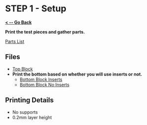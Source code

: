 # STEP 1 - Setup

**[< -- Go Back](../README.md)**

**Print the test pieces and gather parts.**

[Parts List](Parts.md)

## Files

* [Top Block](../Models/Calibration_Top_Block.3mf)
* **Print the bottom based on whether you will use inserts or not.**
	* [Bottom Block Inserts](../Models/Calibration_Bottom_Block_Inserts.3mf)
	* [Bottom Block No Inserts](../Models/Calibration_Bottom_Block_No_Inserts.3mf)
	

## Printing Details

* No supports
* 0.2mm layer height
